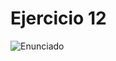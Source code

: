 # Ejercicio 12

![Enunciado](https://github.com/Lukas-De-Angelis-Riva/Estructura-Assembly/blob/master/Ejercicio12/Enunciado.JPG)